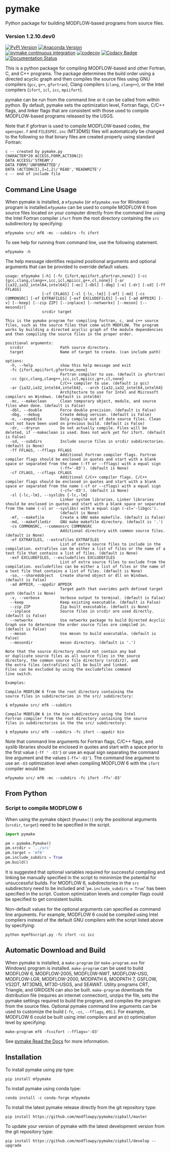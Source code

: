 # pymake

Python package for building MODFLOW-based programs from source files.

### Version 1.2.10.dev0

[![PyPI Version](https://img.shields.io/pypi/v/mfpymake.png)](https://pypi.python.org/pypi/mfpymake)
[![Anaconda Version](https://anaconda.org/conda-forge/mfpymake/badges/version.svg)](https://anaconda.org/conda-forge/mfpymake)  
[![pymake continuous integration](https://github.com/modflowpy/pymake/workflows/pymake%20continuous%20integration/badge.svg)](https://github.com/modflowpy/pymake/actions/workflows/main.yml)
[![codecov](https://codecov.io/gh/modflowpy/pymake/branch/master/graph/badge.svg)](https://codecov.io/gh/modflowpy/pymake)
[![Codacy Badge](https://app.codacy.com/project/badge/Grade/fe4275a3cfb84acf9c84aba7b4ae2086)](https://www.codacy.com/gh/modflowpy/pymake/dashboard?utm_source=github.com&amp;utm_medium=referral&amp;utm_content=modflowpy/pymake&amp;utm_campaign=Badge_Grade)
[![Documentation Status](https://readthedocs.org/projects/mfpymake/badge/?version=latest)](https://mfpymake.readthedocs.io/en/latest/?badge=latest)  

This is a python package for compiling MODFLOW-based and other Fortran, C, and
C++ programs. The package determines the build order using a directed acyclic
graph and then compiles the source files using GNU compilers (`gcc`, `g++`,
`gfortran`), Clang compilers (`clang`, `clang++`), or the Intel compilers (`ifort`,
`icl`, `icc`, `mpiifort`).

pymake can be run from the command line or it can be called from within python.
By default, pymake sets the optimization level, Fortran flags, C/C++ flags, and
linker flags that are consistent with those used to compile MODFLOW-based
programs released by the USGS.

Note that if gfortran is used to compile MODFLOW-based codes, the `openspec.f`
and `FILESPEC.inc` (MT3DMS) files will automatically be changed to the
following so that binary files are created properly using standard Fortran:

```
c -- created by pymake.py
CHARACTER*20 ACCESS,FORM,ACTION(2)
DATA ACCESS/'STREAM'/
DATA FORM/'UNFORMATTED'/
DATA (ACTION(I),I=1,2)/'READ','READWRITE'/
c -- end of include file
```

## Command Line Usage

When pymake is installed, a `mfpymake` (or `mfpymake.exe` for Windows) program is installed.`mfpymake` can be used to
compile MODFLOW 6 from source files located on your computer directly from the command line using
the Intel Fortran compiler `ifort` from the root directory containing the `src` subdirectory by specifying:

```
mfpymake src/ mf6 -mc --subdirs -fc ifort
```

To see help for running from command line, use the following statement.

```
mfpymake -h
```

The help message identifies required positional arguments and optional arguments that can be provided to override
default values.

```
usage: mfpymake [-h] [-fc {ifort,mpiifort,gfortran,none}] [-cc {gcc,clang,clang++,icc,icl,mpiicc,g++,cl,none}] [-ar {ia32,ia32_intel64,intel64}] [-mc] [-dbl] [-dbg] [-e] [-dr] [-sd] [-ff FFLAGS]
                [-cf CFLAGS] [-sl {-lc,-lm}] [-mf] [-md] [-cs COMMONSRC] [-ef EXTRAFILES] [-exf EXCLUDEFILES] [-so] [-ad APPDIR] [-v] [--keep] [--zip ZIP] [--inplace] [--networkx] [--meson] [--mesondir]
                srcdir target

This is the pymake program for compiling fortran, c, and c++ source
files, such as the source files that come with MODFLOW. The program
works by building a directed acyclic graph of the module dependencies
and then compiling the source files in the proper order.

positional arguments:
  srcdir                Path source directory.
  target                Name of target to create. (can include path)

options:
  -h, --help            show this help message and exit
  -fc {ifort,mpiifort,gfortran,none}
                        Fortran compiler to use. (default is gfortran)
  -cc {gcc,clang,clang++,icc,icl,mpiicc,g++,cl,none}
                        C/C++ compiler to use. (default is gcc)
  -ar {ia32,ia32_intel64,intel64}, --arch {ia32,ia32_intel64,intel64}
                        Architecture to use for Intel and Microsoft compilers on Windows. (default is intel64)
  -mc, --makeclean      Clean temporary object, module, and source files when done. (default is False)
  -dbl, --double        Force double precision. (default is False)
  -dbg, --debug         Create debug version. (default is False)
  -e, --expedite        Only compile out of date source files. Clean must not have been used on previous build. (default is False)
  -dr, --dryrun         Do not actually compile. Files will be deleted, if --makeclean is used. Does not work yet for ifort. (default is False)
  -sd, --subdirs        Include source files in srcdir subdirectories. (default is None)
  -ff FFLAGS, --fflags FFLAGS
                        Additional Fortran compiler flags. Fortran compiler flags should be enclosed in quotes and start with a blank space or separated from the name (-ff or --fflags) with a equal sign
                        (-ff='-O3'). (default is None)
  -cf CFLAGS, --cflags CFLAGS
                        Additional C/C++ compiler flags. C/C++ compiler flags should be enclosed in quotes and start with a blank space or separated from the name (-cf or --cflags) with a equal sign
                        (-cf='-O3'). (default is None)
  -sl {-lc,-lm}, --syslibs {-lc,-lm}
                        Linker system libraries. Linker libraries should be enclosed in quotes and start with a blank space or separated from the name (-sl or --syslibs) with a equal sign (-sl='-libgcc').
                        (default is None)
  -mf, --makefile       Create a GNU make makefile. (default is False)
  -md, --makefiledir    GNU make makefile directory. (default is '.')
  -cs COMMONSRC, --commonsrc COMMONSRC
                        Additional directory with common source files. (default is None)
  -ef EXTRAFILES, --extrafiles EXTRAFILES
                        List of extra source files to include in the compilation. extrafiles can be either a list of files or the name of a text file that contains a list of files. (default is None)
  -exf EXCLUDEFILES, --excludefiles EXCLUDEFILES
                        List of extra source files to exclude from the compilation. excludefiles can be either a list of files or the name of a text file that contains a list of files. (default is None)
  -so, --sharedobject   Create shared object or dll on Windows. (default is False)
  -ad APPDIR, --appdir APPDIR
                        Target path that overides path defined target path (default is None)
  -v, --verbose         Verbose output to terminal. (default is False)
  --keep                Keep existing executable. (default is False)
  --zip ZIP             Zip built executable. (default is None)
  --inplace             Source files in srcdir are used directly. (default is False)
  --networkx            Use networkx package to build Directed Acyclic Graph use to determine the order source files are compiled in. (default is False)
  --meson               Use meson to build executable. (default is False)
  --mesondir            meson directory. (default is '.')

Note that the source directory should not contain any bad 
or duplicate source files as all source files in the source 
directory, the common source file directory (srcdir2), and 
the extra files (extrafiles) will be built and linked. 
Files can be excluded by using the excludefiles command 
line switch.

Examples:

Compile MODFLOW 6 from the root directory containing the 
source files in subdirectories in the src/ subdirectory:

$ mfpymake src/ mf6 --subdirs

Compile MODFLOW 6 in the bin subdirectory using the Intel 
Fortran compiler from the root directory containing the source 
files in subdirectories in the the src/ subdirectory:

$ mfpymake src/ mf6 --subdirs -fc ifort --appdir bin
```

Note that command line arguments for Fortran flags, C/C++ flags, and syslib libraries should be enclosed in quotes and
start with a space prior to the first value (`-ff ' -O3'`) or use an equal sign separating the command line argument and
the values (`-ff='-O3'`). The command line argument to use an `-O3` optimization level when compiling MODFLOW 6 with
the `ifort` compiler would be:

```
mfpymake src/ mf6 -mc --subdirs -fc ifort -ff='-O3'
```

## From Python

### Script to compile MODFLOW 6

When using the pymake object (`Pymake()`) only the positional arguments
(`srcdir`, `target`) need to be specified in the script.

```python
import pymake

pm = pymake.Pymake()
pm.srcdir = '../src'
pm.target = 'mf6'
pm.include_subdirs = True
pm.build()
```

It is suggested that optional variables required for successful compiling and linking be manually specified in the
script to mininimize the potential for unsuccessful builds. For MODFLOW 6, subdirectories in the `src` subdirectory need
to be included and '`pm.include_subdirs = True`' has been specified in the script. Custom optimization levels and
compiler flags could be specified to get consistent builds.

Non-default values for the optional arguments can specified as command line arguments. For example, MODFLOW 6 could be
compiled using Intel compilers instead of the default GNU compilers with the script listed above by specifying:

```
python mymf6script.py -fc ifort -cc icc
```

## Automatic Download and Build

When pymake is installed, a `make-program` (or `make-program.exe` for Windows) program is installed. `make-program` can
be used to build MODFLOW 6, MODFLOW-2005, MODFLOW-NWT, MODFLOW-USG, MODFLOW-LGR, MODFLOW-2000, MODPATH 6, MODPATH 7,
GSFLOW, VS2DT, MT3DMS, MT3D-USGS, and SEAWAT. Utility programs CRT, Triangle, and GRIDGEN can also
be built. `make-program` downloads the distribution file (requires an internet connection), unzips the file, sets the
pymake settings required to build the program, and compiles the program from the source files. Optional pymake command
line arguments can be used to customize the build (`-fc`, `-cc`, `--fflags`, etc.). For example, MODFLOW 6 could be
built using intel compilers and an `O3` optimization level by specifying:

```
make-program mf6 -fc=ifort --fflags='-O3'
```

See [pymake Read the Docs](https://mfpymake.readthedocs.io/en/1.2.4/build_apps.html#building-applications) for more
information.

## Installation

To install pymake using pip type:

```
pip install mfpymake
```

To install pymake using conda type:

```
conda install -c conda-forge mfpymake
```

To install the latest pymake release directly from the git repository type:

```
pip install https://github.com/modflowpy/pymake/zipball/master
```

To update your version of pymake with the latest development version from the git repository type:

```
pip install https://github.com/modflowpy/pymake/zipball/develop --upgrade
```
